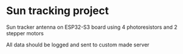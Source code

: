 # Sun tracking project

Sun tracker antenna on ESP32-S3 board using 4 photoresistors and 2 stepper motors

All data should be logged and sent to custom made server